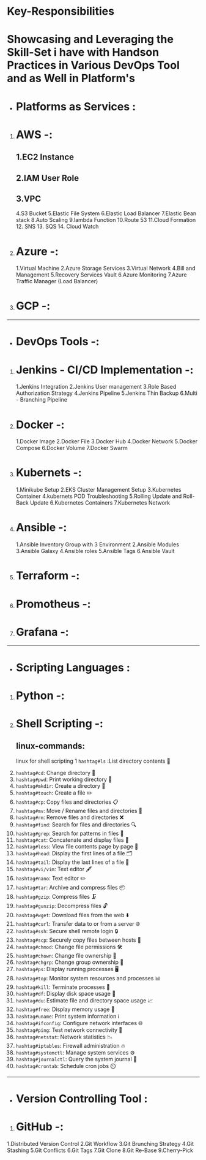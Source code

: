# Key-Responsibilities

Showcasing and Leveraging the Skill-Set i have with Handson Practices in Various DevOps Tool and as Well in Platform's 
======================================================================================================================
* Platforms as Services :
   ======================

1) AWS  -:
   ======
   1.EC2 Instance
   --------------
   2.IAM User Role
   ----------------
   3.VPC
   ---------
   4.S3 Bucket
   5.Elastic File System
   6.Elastic Load Balancer
   7.Elastic Bean stack
   8.Auto Scaling
   9.lambda Function
   10.Route 53
   11.Cloud Formation
   12. SNS
   13. SQS
   14. Cloud Watch
3) Azure  -:
   =======
   1.Virtual Machine
   2.Azure Storage Services
   3.Virtual Network
   4.Bill and Management
   5.Recovery Services Vault
   6.Azure Monitoring
   7.Azure Traffic Manager (Load Balancer)

4) GCP -:
   ======
   
 ------------------------------------------------------------------------------------------------   
* DevOps Tools -:
  ============
1) Jenkins - CI/CD Implementation -:
   =================================
   1.Jenkins Integration
   2.Jenkins User management
   3.Role Based Authorization Strategy
   4.Jenkins Pipeline
   5.Jenkins Thin Backup
   6.Multi - Branching Pipeline
   
2) Docker -:
   ======
   1.Docker Image
   2.Docker File
   3.Docker Hub
   4.Docker Network
   5.Docker Compose
   6.Docker Volume
   7.Docker Swarm
   
4) Kubernets -:
   ============
   1.Minikube Setup
   2.EKS Cluster Management Setup
   3.Kubernetes Container
   4.kubernets POD Troubleshooting
   5.Rolling Update and Roll-Back Update
   6.Kubernetes Containers
   7.Kubernetes Network

6) Ansible -:
   ==========
   1.Ansible Inventory Group with 3 Environment
   2.Ansible Modules
   3.Ansible Galaxy
   4.Ansible roles
   5.Ansible Tags
   6.Ansible Vault

8) Terraform -:
   ============

9) Promotheus -:
   =============

10) Grafana -:
    ==========
    
-------------------------------------------------------------------------------------------------
*  Scripting Languages :
   ===================

1) Python -:
   =========

2) Shell Scripting -:
   ==================
   linux-commands:
   --------------
   linux for shell scripting
1  `hashtag#ls` :List directory contents 📂
2. `hashtag#cd`: Change directory 🔄
3. `hashtag#pwd`: Print working directory 📍
4. `hashtag#mkdir`: Create a directory 📁
5. `hashtag#touch`: Create a file ✏️
6. `hashtag#cp`: Copy files and directories 📋
7. `hashtag#mv`: Move / Rename files and directories 🔄
8. `hashtag#rm`: Remove files and directories ❌
9. `hashtag#find`: Search for files and directories 🔍
10. `hashtag#grep`: Search for patterns in files 🔎
11. `hashtag#cat`: Concatenate and display files 📑
12. `hashtag#less`: View file contents page by page 📄
13. `hashtag#head`: Display the first lines of a file 🗂️
14. `hashtag#tail`: Display the last lines of a file 📜
15. `hashtag#vi/vim`: Text editor 🖋️
16. `hashtag#nano`: Text editor ✏️
17. `hashtag#tar`: Archive and compress files 📦
18. `hashtag#gzip`: Compress files 🗜️
19. `hashtag#gunzip`: Decompress files 🔓
20. `hashtag#wget`: Download files from the web ⬇️
21. `hashtag#curl`: Transfer data to or from a server 🌐
22. `hashtag#ssh`: Secure shell remote login 🔒
23. `hashtag#scp`: Securely copy files between hosts 🔐
24. `hashtag#chmod`: Change file permissions 🛠️
25. `hashtag#chown`: Change file ownership 👤
26. `hashtag#chgrp`: Change group ownership 👥
27. `hashtag#ps`: Display running processes 🖥️
28. `hashtag#top`: Monitor system resources and processes 📊
29. `hashtag#kill`: Terminate processes 🚫
30. `hashtag#df`: Display disk space usage 💾
31. `hashtag#du`: Estimate file and directory space usage 📈
32. `hashtag#free`: Display memory usage 🧠
33. `hashtag#uname`: Print system information ℹ️
34. `hashtag#ifconfig`: Configure network interfaces 🌐
35. `hashtag#ping`: Test network connectivity 📶
36. `hashtag#netstat`: Network statistics 📉
37. `hashtag#iptables`: Firewall administration 🔥
38. `hashtag#systemctl`: Manage system services ⚙️
39. `hashtag#journalctl`: Query the system journal 📜
40. `hashtag#crontab`: Schedule cron jobs ⏲️
------------------------------------------------------------------------------------------------
*  Version Controlling Tool :
   =======================

 1) GitHub -:
    ========
   1.Distributed Version Control
   2.Git Workflow
   3.Git Brunching Strategy
   4.Git Stashing
   5.Git Conflicts
   6.Git Tags
   7.Git Clone
   8.Git Re-Base
   9.Cherry-Pick
   
